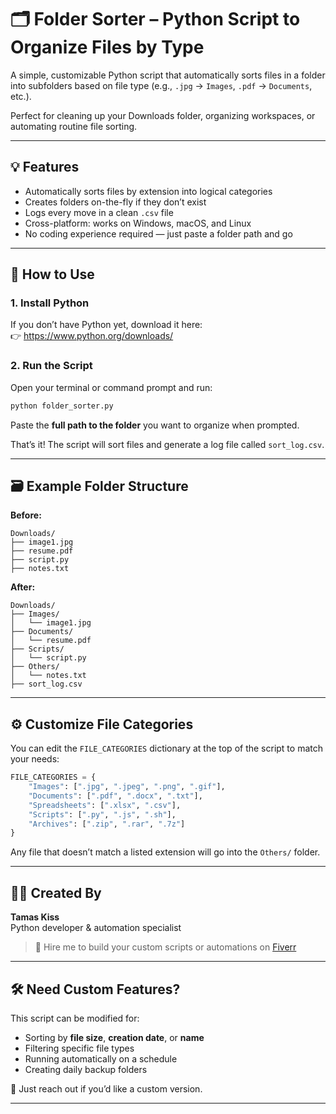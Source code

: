# 🗂️ Folder Sorter – Python Script to Organize Files by Type

A simple, customizable Python script that automatically sorts files in a folder into subfolders based on file type (e.g., `.jpg` → `Images`, `.pdf` → `Documents`, etc.).

Perfect for cleaning up your Downloads folder, organizing workspaces, or automating routine file sorting.

---

## 💡 Features

- Automatically sorts files by extension into logical categories
- Creates folders on-the-fly if they don’t exist
- Logs every move in a clean `.csv` file
- Cross-platform: works on Windows, macOS, and Linux
- No coding experience required — just paste a folder path and go

---

## 🚀 How to Use

### 1. Install Python  
If you don’t have Python yet, download it here:  
👉 https://www.python.org/downloads/

### 2. Run the Script  
Open your terminal or command prompt and run:

```bash
python folder_sorter.py
```

Paste the **full path to the folder** you want to organize when prompted.

That’s it! The script will sort files and generate a log file called `sort_log.csv`.

---

## 🗃️ Example Folder Structure

**Before:**

```
Downloads/
├── image1.jpg
├── resume.pdf
├── script.py
├── notes.txt
```

**After:**

```
Downloads/
├── Images/
│   └── image1.jpg
├── Documents/
│   └── resume.pdf
├── Scripts/
│   └── script.py
├── Others/
│   └── notes.txt
├── sort_log.csv
```

---

## ⚙️ Customize File Categories

You can edit the `FILE_CATEGORIES` dictionary at the top of the script to match your needs:

```python
FILE_CATEGORIES = {
    "Images": [".jpg", ".jpeg", ".png", ".gif"],
    "Documents": [".pdf", ".docx", ".txt"],
    "Spreadsheets": [".xlsx", ".csv"],
    "Scripts": [".py", ".js", ".sh"],
    "Archives": [".zip", ".rar", ".7z"]
}
```

Any file that doesn’t match a listed extension will go into the `Others/` folder.

---

## 🧑‍💻 Created By

**Tamas Kiss**  
Python developer & automation specialist  
> 💼 Hire me to build your custom scripts or automations on [Fiverr](#)

---

## 🛠️ Need Custom Features?

This script can be modified for:
- Sorting by **file size**, **creation date**, or **name**
- Filtering specific file types
- Running automatically on a schedule
- Creating daily backup folders

📩 Just reach out if you’d like a custom version.

---
